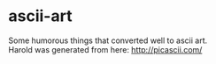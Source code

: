 # ascii-art
Some humorous things that converted well to ascii art.  
Harold was generated from here: http://picascii.com/
